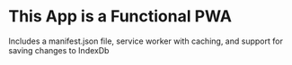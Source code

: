 # This App is a Functional PWA 

Includes a manifest.json file, service worker with caching, and support for saving changes to IndexDb




